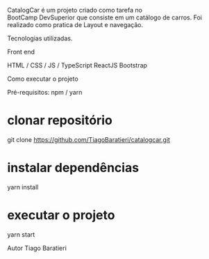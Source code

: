CatalogCar é um projeto criado como tarefa no  
BootCamp DevSuperior que consiste em um catálogo de carros. Foi realizado como pratica de Layout e navegação.

Tecnologias utilizadas.

Front end

HTML / CSS / JS / TypeScript
ReactJS
Bootstrap

Como executar o projeto

Pré-requisitos: npm / yarn

# clonar repositório
git clone https://github.com/TiagoBaratieri/catalogcar.git

# instalar dependências
yarn install

# executar o projeto
yarn start

Autor
Tiago Baratieri

